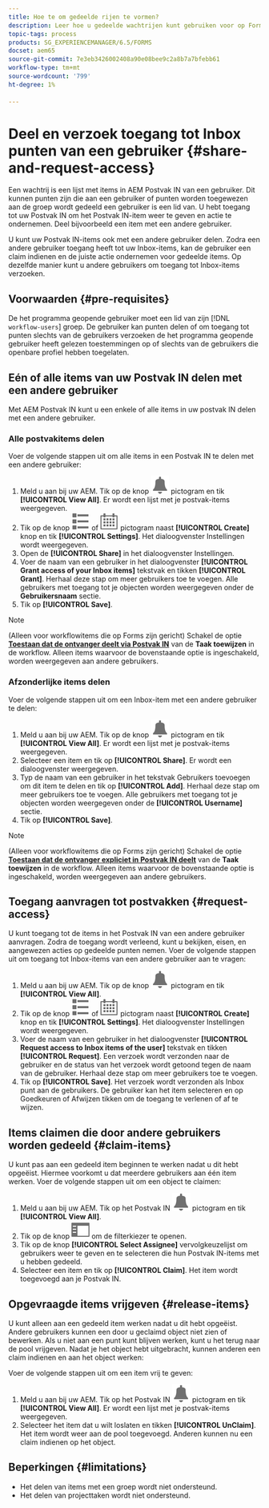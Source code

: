 ```yaml
---
title: Hoe te om gedeelde rijen te vormen?
description: Leer hoe u gedeelde wachtrijen kunt gebruiken voor op Forms gerichte workflows op [!DNL AEM Forms] over OSGi.
topic-tags: process
products: SG_EXPERIENCEMANAGER/6.5/FORMS
docset: aem65
source-git-commit: 7e3eb3426002408a90e08bee9c2a8b7a7bfebb61
workflow-type: tm+mt
source-wordcount: '799'
ht-degree: 1%

---
```



# Deel en verzoek toegang tot Inbox punten van een gebruiker {#share-and-request-access}

Een wachtrij is een lijst met items in AEM Postvak IN van een gebruiker. Dit kunnen punten zijn die aan een gebruiker of punten worden toegewezen aan de groep wordt gedeeld een gebruiker is een lid van. U hebt toegang tot uw Postvak IN om het Postvak IN-item weer te geven en actie te ondernemen. Deel bijvoorbeeld een item met een andere gebruiker.

U kunt uw Postvak IN-items ook met een andere gebruiker delen. Zodra een andere gebruiker toegang heeft tot uw Inbox-items, kan de gebruiker een claim indienen en de juiste actie ondernemen voor gedeelde items. Op dezelfde manier kunt u andere gebruikers om toegang tot Inbox-items verzoeken.

## Voorwaarden {#pre-requisites}

De het programma geopende gebruiker moet een lid van zijn [!DNL `workflow-users`] groep. De gebruiker kan punten delen of om toegang tot punten slechts van de gebruikers verzoeken de het programma geopende gebruiker heeft gelezen toestemmingen op of slechts van de gebruikers die openbare profiel hebben toegelaten.

## Eén of alle items van uw Postvak IN delen met een andere gebruiker

Met AEM Postvak IN kunt u een enkele of alle items in uw postvak IN delen met een andere gebruiker.

### Alle postvakitems delen

Voer de volgende stappen uit om alle items in een Postvak IN te delen met een andere gebruiker:

1. Meld u aan bij uw AEM. Tik op de knop ![Inbox](assets/bell.svg) pictogram en tik **[!UICONTROL View All]**. Er wordt een lijst met je postvak-items weergegeven.
1. Tik op de knop ![Kiezer weergeven](assets/viewlist.svg) of ![Kiezer weergeven](assets/calendar.svg) pictogram naast **[!UICONTROL Create]** knop en tik **[!UICONTROL Settings]**. Het dialoogvenster Instellingen wordt weergegeven.
1. Open de **[!UICONTROL Share]** in het dialoogvenster Instellingen.
1. Voer de naam van een gebruiker in het dialoogvenster **[!UICONTROL Grant access of your Inbox items]** tekstvak en tikken **[!UICONTROL Grant]**. Herhaal deze stap om meer gebruikers toe te voegen. Alle gebruikers met toegang tot je objecten worden weergegeven onder de **Gebruikersnaam** sectie.
1. Tik op **[!UICONTROL Save]**.

>[!NOTE]
>
>(Alleen voor workflowitems die op Forms zijn gericht) Schakel de optie **[Toestaan dat de ontvanger deelt via Postvak IN](aem-forms-workflow-step-reference.md)** van de **Taak toewijzen** in de workflow. Alleen items waarvoor de bovenstaande optie is ingeschakeld, worden weergegeven aan andere gebruikers.

### Afzonderlijke items delen

Voer de volgende stappen uit om een Inbox-item met een andere gebruiker te delen:

1. Meld u aan bij uw AEM. Tik op de knop ![Inbox](assets/bell.svg) pictogram en tik **[!UICONTROL View All]**. Er wordt een lijst met je postvak-items weergegeven.
1. Selecteer een item en tik op **[!UICONTROL Share]**. Er wordt een dialoogvenster weergegeven.
1. Typ de naam van een gebruiker in het tekstvak Gebruikers toevoegen om dit item te delen en tik op **[!UICONTROL Add]**. Herhaal deze stap om meer gebruikers toe te voegen. Alle gebruikers met toegang tot je objecten worden weergegeven onder de **[!UICONTROL Username]** sectie.
1. Tik op **[!UICONTROL Save]**.


>[!NOTE]
>
>(Alleen voor workflowitems die op Forms zijn gericht) Schakel de optie **[Toestaan dat de ontvanger expliciet in Postvak IN deelt](aem-forms-workflow-step-reference.md)** van de **Taak toewijzen** in de workflow. Alleen items waarvoor de bovenstaande optie is ingeschakeld, worden weergegeven aan andere gebruikers.

## Toegang aanvragen tot postvakken {#request-access}

U kunt toegang tot de items in het Postvak IN van een andere gebruiker aanvragen. Zodra de toegang wordt verleend, kunt u bekijken, eisen, en aangewezen acties op gedeelde punten nemen. Voer de volgende stappen uit om toegang tot Inbox-items van een andere gebruiker aan te vragen:

1. Meld u aan bij uw AEM. Tik op de knop ![Kiezer weergeven](assets/bell.svg) pictogram en tik **[!UICONTROL View All]**.
1. Tik op de knop ![Kiezer weergeven](assets/viewlist.svg) of ![Kiezer weergeven](assets/calendar.svg) pictogram naast **[!UICONTROL Create]** knop en tik **[!UICONTROL Settings]**. Het dialoogvenster Instellingen wordt weergegeven.
1. Voer de naam van een gebruiker in het dialoogvenster **[!UICONTROL Request access to Inbox items of the user]** tekstvak en tikken **[!UICONTROL Request]**. Een verzoek wordt verzonden naar de gebruiker en de status van het verzoek wordt getoond tegen de naam van de gebruiker. Herhaal deze stap om meer gebruikers toe te voegen.
1. Tik op **[!UICONTROL Save]**. Het verzoek wordt verzonden als Inbox punt aan de gebruikers. De gebruiker kan het item selecteren en op Goedkeuren of Afwijzen tikken om de toegang te verlenen of af te wijzen.


## Items claimen die door andere gebruikers worden gedeeld {#claim-items}

U kunt pas aan een gedeeld item beginnen te werken nadat u dit hebt opgeëist. Hiermee voorkomt u dat meerdere gebruikers aan één item werken. Voer de volgende stappen uit om een object te claimen:

1. Meld u aan bij uw AEM. Tik op het Postvak IN ![Inbox](assets/bell.svg) pictogram en tik **[!UICONTROL View All]**.
1. Tik op de knop ![Alleen inhoud](assets/railleft.svg) om de filterkiezer te openen.
1. Tik op de knop **[!UICONTROL Select Assignee]** vervolgkeuzelijst om gebruikers weer te geven en te selecteren die hun Postvak IN-items met u hebben gedeeld.
1. Selecteer een item en tik op **[!UICONTROL Claim]**. Het item wordt toegevoegd aan je Postvak IN.

## Opgevraagde items vrijgeven {#release-items}

U kunt alleen aan een gedeeld item werken nadat u dit hebt opgeëist. Andere gebruikers kunnen een door u geclaimd object niet zien of bewerken. Als u niet aan een punt kunt blijven werken, kunt u het terug naar de pool vrijgeven.   Nadat je het object hebt uitgebracht, kunnen anderen een claim indienen en aan het object werken:

Voer de volgende stappen uit om een item vrij te geven:

1. Meld u aan bij uw AEM. Tik op het Postvak IN ![Inbox](assets/bell.svg) pictogram en tik **[!UICONTROL View All]**. Er wordt een lijst met je postvak-items weergegeven.
1. Selecteer het item dat u wilt loslaten en tikken **[!UICONTROL UnClaim]**. Het item wordt weer aan de pool toegevoegd. Anderen kunnen nu een claim indienen op het object.

## Beperkingen {#limitations}

* Het delen van items met een groep wordt niet ondersteund.
* Het delen van projecttaken wordt niet ondersteund.
